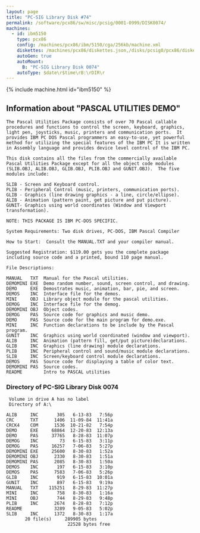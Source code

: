 ```yaml
---
layout: page
title: "PC-SIG Library Disk #74"
permalink: /software/pcx86/sw/misc/pcsig/0001-0999/DISK0074/
machines:
  - id: ibm5150
    type: pcx86
    config: /machines/pcx86/ibm/5150/cga/256kb/machine.xml
    diskettes: /machines/pcx86/diskettes.json,/disks/pcsig0/pcx86/diskettes.json
    autoGen: true
    autoMount:
      B: "PC-SIG Library Disk 0074"
    autoType: $date\r$time\rB:\rDIR\r
---
```


{% include machine.html id="ibm5150" %}

## Information about "PASCAL UTILITIES DEMO"

    The Pascal Utilities Package consists of over 70 Pascal callable
    procedures and functions to control the screen, keyboard, graphics,
    light pen, joysticks, music, printers and communication ports.  It
    provides IBM PC DOS Pascal programmers an easy-to-use, yet powerful
    method for utilizing the special features of the IBM PC It is written
    in Assembly language and provides device level control of the IBM PC.
    
    This disk contains all the files from the commercially available
    Pascal Utilities Package except for all the object code modules
    (SLIB.OBJ, ALIB.OBJ, GLIB.OBJ, PLIB.OBJ and GUNIT.OBJ).  The five
    modules include:
    
    SLIB - Screen and Keyboard control.
    PLIB - Peripheral Control (music, printers, communication ports).
    GLIB - Graphics (line drawing graphics - a line, circle/ellipse).
    ALIB - Animation (pattern paint, get picture and put picture).
    GUNIT- Graphics using world coordinates (Window and Viewport
    transformation).
    
    NOTE: THIS PACKAGE IS IBM PC-DOS SPECIFIC.
    
    System Requirements: Two disk drives, PC-DOS, IBM Pascal Compiler
    
    How to Start:  Consult the MANUAL.TXT and your compiler manual.
    
    Suggested Registration: $119.00 gets you the complete package
    including source code and a printed, bound 110 page manual.
    
    File Descriptions:
    
    MANUAL   TXT  Manual for the Pascal utilities.
    DEMOMINI EXE  Demo random number, sound, screen control, and drawing.
    DEMO     EXE  Demostrates music, animation, bar, pie, and screen.
    DEMOS    INC  Interface file for the demos.
    MINI     OBJ  Library object module for the pascal utilities.
    DEMOG    INC  Interface file for the demog.
    DEMOMINI OBJ  Object codes.
    DEMOG    PAS  Source code for graphics and music demo.
    DEMO     PAS  Source code for the main program for demo.exe.
    MINI     INC  Function declarations to be include by the Pascal program.
    GUNIT    INC  Graphics using world coordinated (window and viewport).
    ALIB     INC  Animation (pattern fill, get/put picture)declarations.
    GLIB     INC  Graphics (line drawing) module declarations.
    PLIB     INC  Peripheral control and sound/music module declarations.
    SLIB     INC  Screen/keyboard control module declarations.
    DEMOS    PAS  Source code for displaying a table of color text.
    DEMOMINI PAS  Source codes.
    README        Intro to PASCAL utilities

### Directory of PC-SIG Library Disk 0074

     Volume in drive A has no label
     Directory of A:\

    ALIB     INC       305   6-13-83   7:56p
    CRC      TXT      1406  11-09-84  11:41a
    CRCK4    COM      1536  10-21-82   7:54p
    DEMO     EXE     68864  12-20-83  12:13a
    DEMO     PAS     37765   8-28-83  11:07p
    DEMOG    INC        73   6-15-83   3:11p
    DEMOG    PAS     16257   7-06-83   5:27p
    DEMOMINI EXE     25600   8-30-83   1:52a
    DEMOMINI OBJ      2330   8-30-83   1:51a
    DEMOMINI PAS      2085   8-30-83   1:50a
    DEMOS    INC       197   6-15-83   3:10p
    DEMOS    PAS      7583   7-06-83   5:26p
    GLIB     INC       919   6-15-83  10:01a
    GUNIT    INC       897   6-15-83   9:19a
    MANUAL   TXT    115251   8-29-83  11:27p
    MINI     INC       758   8-30-83   1:16a
    MINI     OBJ       744   8-29-83   9:48p
    PLIB     INC      2674   8-28-83   7:12p
    README            3289   9-05-83   5:02p
    SLIB     INC      1372   8-30-83   1:17a
           20 file(s)     289905 bytes
                           22528 bytes free
